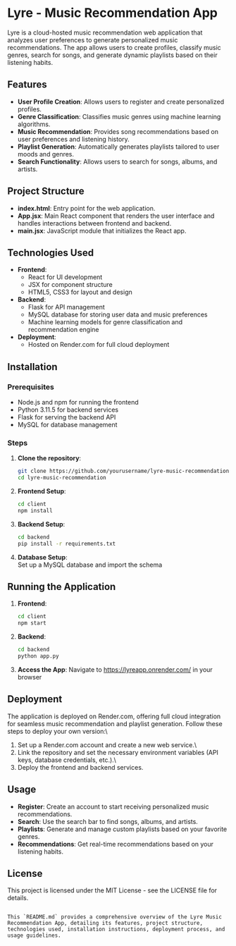# Lyre - Music Recommendation App

Lyre is a cloud-hosted music recommendation web application that analyzes user preferences to generate personalized music recommendations. The app allows users to create profiles, classify music genres, search for songs, and generate dynamic playlists based on their listening habits.

## Features

- **User Profile Creation**: Allows users to register and create personalized profiles.
- **Genre Classification**: Classifies music genres using machine learning algorithms.
- **Music Recommendation**: Provides song recommendations based on user preferences and listening history.
- **Playlist Generation**: Automatically generates playlists tailored to user moods and genres.
- **Search Functionality**: Allows users to search for songs, albums, and artists.

## Project Structure

- **index.html**: Entry point for the web application.
- **App.jsx**: Main React component that renders the user interface and handles interactions between frontend and backend.
- **main.jsx**: JavaScript module that initializes the React app.

## Technologies Used

- **Frontend**: 
  - React for UI development
  - JSX for component structure
  - HTML5, CSS3 for layout and design
- **Backend**:
  - Flask for API management
  - MySQL database for storing user data and music preferences
  - Machine learning models for genre classification and recommendation engine
- **Deployment**: 
  - Hosted on Render.com for full cloud deployment
  
## Installation

### Prerequisites

- Node.js and npm for running the frontend
- Python 3.11.5 for backend services
- Flask for serving the backend API
- MySQL for database management

### Steps

1. **Clone the repository**:
   ```bash
   git clone https://github.com/yourusername/lyre-music-recommendation.git
   cd lyre-music-recommendation

2. **Frontend Setup**:

   ```bash
   cd client
   npm install 

3. **Backend Setup**:
   ```bash
   cd backend
   pip install -r requirements.txt

4. **Database Setup**:\
  Set up a MySQL database and import the schema 

## Running the Application

1. **Frontend**:
   ```bash
   cd client
   npm start

2. **Backend**:
   ```bash
   cd backend
   python app.py

3. **Access the App**:
    Navigate to https://lyreapp.onrender.com/ in your browser

## Deployment

The application is deployed on Render.com, offering full cloud integration for seamless music recommendation and playlist generation. Follow these steps to deploy your own version:\
1. Set up a Render.com account and create a new web service.\
2. Link the repository and set the necessary environment variables (API keys, database credentials, etc.).\
3. Deploy the frontend and backend services.

## Usage

- **Register**: Create an account to start receiving personalized music recommendations.
- **Search**: Use the search bar to find songs, albums, and artists.
- **Playlists**: Generate and manage custom playlists based on your favorite genres.
- **Recommendations**: Get real-time recommendations based on your listening habits.

## License

This project is licensed under the MIT License - see the LICENSE file for details.

```

This `README.md` provides a comprehensive overview of the Lyre Music Recommendation App, detailing its features, project structure, technologies used, installation instructions, deployment process, and usage guidelines.


